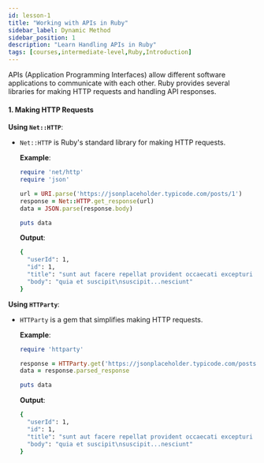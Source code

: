 ```yaml
---
id: lesson-1
title: "Working with APIs in Ruby"
sidebar_label: Dynamic Method 
sidebar_position: 1
description: "Learn Handling APIs in Ruby"
tags: [courses,intermediate-level,Ruby,Introduction]
---   
```


APIs (Application Programming Interfaces) allow different software applications to communicate with each other. Ruby provides several libraries for making HTTP requests and handling API responses.

#### **1. Making HTTP Requests**

**Using `Net::HTTP`**:
- `Net::HTTP` is Ruby's standard library for making HTTP requests.

  **Example**:
  ```ruby
  require 'net/http'
  require 'json'

  url = URI.parse('https://jsonplaceholder.typicode.com/posts/1')
  response = Net::HTTP.get_response(url)
  data = JSON.parse(response.body)

  puts data
  ```

  **Output**:
  ```bash
  {
    "userId": 1,
    "id": 1,
    "title": "sunt aut facere repellat provident occaecati excepturi optio reprehenderit",
    "body": "quia et suscipit\nsuscipit...nesciunt"
  }
  ```

**Using `HTTParty`**:
- `HTTParty` is a gem that simplifies making HTTP requests.

  **Example**:
  ```ruby
  require 'httparty'

  response = HTTParty.get('https://jsonplaceholder.typicode.com/posts/1')
  data = response.parsed_response

  puts data
  ```

  **Output**:
  ```bash
  {
    "userId": 1,
    "id": 1,
    "title": "sunt aut facere repellat provident occaecati excepturi optio reprehenderit",
    "body": "quia et suscipit\nsuscipit...nesciunt"
  }
  ```